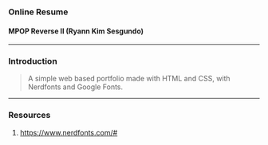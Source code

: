 ### Online Resume
#### MPOP Reverse II (Ryann Kim Sesgundo)

---
### Introduction
> A simple web based portfolio made with HTML and CSS, with Nerdfonts and Google Fonts.

---
### Resources
1. https://www.nerdfonts.com/#
